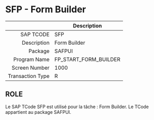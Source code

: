 # **SFP - Form Builder**

|                  | Description           |
|-----------------:|-----------------------|
|        SAP TCODE | SFP                   |
|      Description | Form Builder          |
|          Package | SAFPUI                |
|     Program Name | FP_START_FORM_BUILDER |
|    Screen Number | 1000                  |
| Transaction Type | R                     |

## ROLE

Le SAP TCode SFP est utilisé pour la tâche : Form Builder. Le TCode appartient au package SAFPUI.